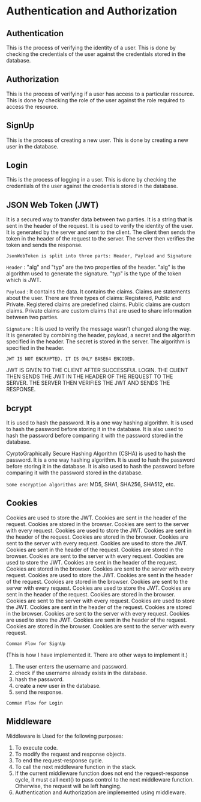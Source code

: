 # Authentication and Authorization


## Authentication

This is the process of verifying the identity of a user. This is done by checking the credentials of the user against the credentials stored in the database.


## Authorization

This is the process of verifying if a user has access to a particular resource. This is done by checking the role of the user against the role required to access the resource.


## SignUp

This is the process of creating a new user. This is done by creating a new user in the database.

## Login

This is the process of logging in a user. This is done by checking the credentials of the user against the credentials stored in the database.


## JSON Web Token (JWT) 

It is a secured way to transfer data between two parties. It is a string that is sent in the header of the request. It is used to verify the identity of the user. It is generated by the server and sent to the client. The client then sends the token in the header of the request to the server. The server then verifies the token and sends the response.

`JsonWebToken is split into three parts: Header, Payload and Signature`


`Header` : "alg" and "typ" are the two properties of the header. "alg" is the algorithm used to generate the signature. "typ" is the type of the token which is JWT.

`Payload` : It contains the data. It contains the claims. Claims are statements about the user. There are three types of claims: Registered, Public and Private. Registered claims are predefined claims. Public claims are custom claims. Private claims are custom claims that are used to share information between two parties.


`Signature` : It is used to verify the message wasn't changed along the way. It is generated by combining the header, payload, a secret and the algorithm specified in the header. The secret is stored in the server. The algorithm is specified in the header.




`JWT IS NOT ENCRYPTED. IT IS ONLY BASE64 ENCODED.`

JWT IS GIVEN TO THE CLIENT AFTER SUCCESSFUL LOGIN. THE CLIENT THEN SENDS THE JWT IN THE HEADER OF THE REQUEST TO THE SERVER. THE SERVER THEN VERIFIES THE JWT AND SENDS THE RESPONSE.


## bcrypt

It is used to hash the password. It is a one way hashing algorithm. It is used to hash the password before storing it in the database. It is also used to hash the password before comparing it with the password stored in the database.

CyrptoGraphically Secure Hashing Algorithm (CSHA) is used to hash the password. It is a one way hashing algorithm. It is used to hash the password before storing it in the database. It is also used to hash the password before comparing it with the password stored in the database.


`Some encryption algorithms are`: MD5, SHA1, SHA256, SHA512, etc.


## Cookies

Cookies are used to store the JWT. Cookies are sent in the header of the request. Cookies are stored in the browser. Cookies are sent to the server with every request. Cookies are used to store the JWT. Cookies are sent in the header of the request. Cookies are stored in the browser. Cookies are sent to the server with every request. Cookies are used to store the JWT. Cookies are sent in the header of the request. Cookies are stored in the browser. Cookies are sent to the server with every request. Cookies are used to store the JWT. Cookies are sent in the header of the request. Cookies are stored in the browser. Cookies are sent to the server with every request. Cookies are used to store the JWT. Cookies are sent in the header of the request. Cookies are stored in the browser. Cookies are sent to the server with every request. Cookies are used to store the JWT. Cookies are sent in the header of the request. Cookies are stored in the browser. Cookies are sent to the server with every request. Cookies are used to store the JWT. Cookies are sent in the header of the request. Cookies are stored in the browser. Cookies are sent to the server with every request. Cookies are used to store the JWT. Cookies are sent in the header of the request. Cookies are stored in the browser. Cookies are sent to the server with every request.


`Comman Flow for SignUp`

(This is how I have implemented it. There are other ways to implement it.)

1. The user enters the username and password.
2. check if the username already exists in the database.
3. hash the password.
4. create a new user in the database.
5. send the response.

`Comman Flow for Login`



## Middleware

Middleware is Used for the following purposes:

1. To execute code.
2. To modify the request and response objects.
3. To end the request-response cycle.
4. To call the next middleware function in the stack.
5. If the current middleware function does not end the request-response cycle, it must call next() to pass control to the next middleware function. Otherwise, the request will be left hanging.
6. Authentication and Authorization are implemented using middleware.
